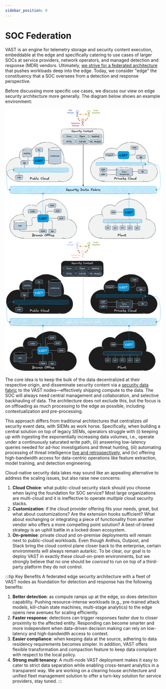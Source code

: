 ```yaml
---
sidebar_position: 0
---
```


# SOC Federation

VAST is an engine for telemetry storage and security content execution,
embeddable at the edge and specifically catering to use cases of larger SOCs at
service providers, network operators, and managed detection and response (MDR)
vendors. Ultimately, [we strive for a federated
architecture](/docs/about-vast/vision) that pushes workloads deep into the edge.
Today, we consider "edge" the constituency that a SOC oversees from a detection
and response perspective.

Before discussing more specific use cases, we discuss our view on edge security
architecture more generally. The diagram below shows an example environment:

![Edge Nodes](/img/edge-nodes.light.png#gh-light-mode-only)
![Edge Nodes](/img/edge-nodes.dark.png#gh-dark-mode-only)

The core idea is to keep the bulk of the data decentralized at their respective
origin, and disseminate security content via a [security data
fabric](/docs/about-vast/vision#security-data-fabric) to the VAST
nodes—effectively shipping compute to the data. The SOC will always need central
management and collaboration, and selective backhauling of data. The
architecture does not exclude this, but the focus is on offloading as much
processing to the edge as possible, including contextualization and
pre-processing.

This approach differs from traditional architectures that centralizes *all*
security event data, with SIEMs as work horse. Specifically, when building a
central solution on top of legacy SIEMs, operators struggle with (i) keeping up
with ingesting the exponentially increasing data volumes, i.e., operate under a
continuously saturated write path, (ii) answering low-latency queries needed for
ad-hoc investigations and threat hunting, (iii) automating processing of threat
intelligence [live and retrospectively](unified-detection), and (iv)
offering high-bandwidth access for data-centric operations like feature
extraction, model training, and detection engineering.

Cloud-native security data lakes may sound like an appealing alternative to
address the scaling issues, but also raise new concerns:

1. **Cloud Choice**: what public-cloud security stack should you choose when
   laying the foundation for SOC service? Most large organizations are
   multi-cloud and it is ineffective to operate *multiple* cloud security
   stacks.
2. **Customization**: if the cloud provider offering fits your needs, great, but
   what about customizations? Are the extension hooks sufficient? What about
   exchanging or integrating a piece of functionality from another vendor who
   offers a more compelling point solution? A best-of-breed strategy is an
   uphill battle in a locked down ecosystem.
3. **On-premise**: private cloud and on-premise deployments will remain next to
   public-cloud workloads. Even though Anthos, Outpost, and Stack bring the
   cloud control plane closer back to the enterprise, certain environments will
   always remain autarkic. To be clear, our goal is to deploy VAST in exactly
   these cloud-on-prem environments, but we strongly believe that no one should
   be *coerced* to run on top of a third-party platform they do not control.

:::tip Key Benefits
A federated edge security architecture with a fleet of VAST nodes as foundation
for detection and response has the following benefits:

1. **Better detection**: as compute ramps up at the edge, so does detection
   capability. Pushing resource-intense workloads (e.g., pre-trained attack models,
   kill-chain state machines, multi-stage analytics) to the edge opens new
   avenues for scaling efficiently.
2. **Faster response**: detections can trigger responses faster due to closer
   proximity to the affected entity. Responding can become smarter and more
   independent when data-driven decision making can rely on low-latency and
   high-bandwidth access to context.
3. **Easier compliance**: when keeping data at the source, adhering to data
   residency requirements becomes simpler. In addition, VAST offers flexible
   transformation and compaction feature to keep data compliant with respect to
   the local policy.
4. **Strong multi tenancy**: A multi-node VAST deployment makes it easy to cater
   to strict data separation while enabling cross-tenant analytics in a
   transparent way. We are working on a clearing house architecture and unified
   fleet management solution to offer a turn-key solution for service providers,
   stay tuned.
:::
